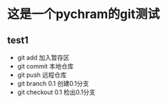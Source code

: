 # 这是一个pychram的git测试

## test1

* git add   加入暂存区
* git commit  本地仓库
* git push     远程仓库
* git branch 0.1  创建0.1分支
* git checkout 0.1   检出0.1分支